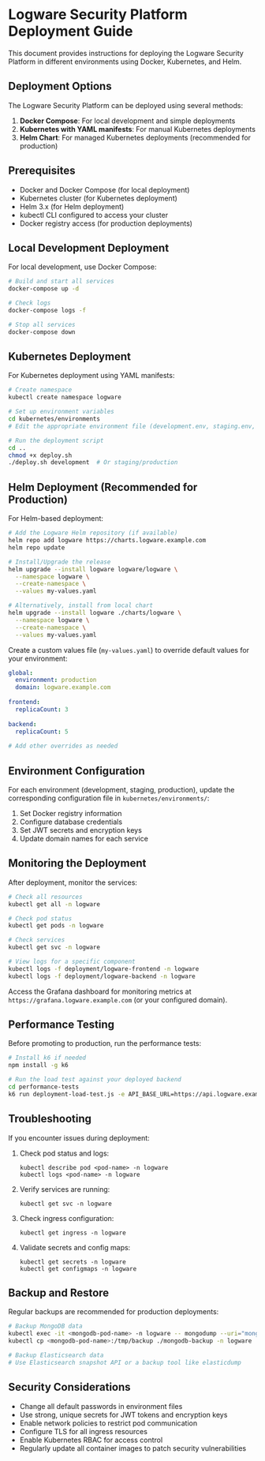# Logware Security Platform Deployment Guide

This document provides instructions for deploying the Logware Security Platform in different environments using Docker, Kubernetes, and Helm.

## Deployment Options

The Logware Security Platform can be deployed using several methods:

1. **Docker Compose**: For local development and simple deployments
2. **Kubernetes with YAML manifests**: For manual Kubernetes deployments
3. **Helm Chart**: For managed Kubernetes deployments (recommended for production)

## Prerequisites

- Docker and Docker Compose (for local deployment)
- Kubernetes cluster (for Kubernetes deployment)
- Helm 3.x (for Helm deployment)
- kubectl CLI configured to access your cluster
- Docker registry access (for production deployments)

## Local Development Deployment

For local development, use Docker Compose:

```bash
# Build and start all services
docker-compose up -d

# Check logs
docker-compose logs -f

# Stop all services
docker-compose down
```

## Kubernetes Deployment

For Kubernetes deployment using YAML manifests:

```bash
# Create namespace
kubectl create namespace logware

# Set up environment variables
cd kubernetes/environments
# Edit the appropriate environment file (development.env, staging.env, or production.env)

# Run the deployment script
cd ..
chmod +x deploy.sh
./deploy.sh development  # Or staging/production
```

## Helm Deployment (Recommended for Production)

For Helm-based deployment:

```bash
# Add the Logware Helm repository (if available)
helm repo add logware https://charts.logware.example.com
helm repo update

# Install/Upgrade the release
helm upgrade --install logware logware/logware \
  --namespace logware \
  --create-namespace \
  --values my-values.yaml

# Alternatively, install from local chart
helm upgrade --install logware ./charts/logware \
  --namespace logware \
  --create-namespace \
  --values my-values.yaml
```

Create a custom values file (`my-values.yaml`) to override default values for your environment:

```yaml
global:
  environment: production
  domain: logware.example.com
  
frontend:
  replicaCount: 3
  
backend:
  replicaCount: 5
  
# Add other overrides as needed
```

## Environment Configuration

For each environment (development, staging, production), update the corresponding configuration file in `kubernetes/environments/`:

1. Set Docker registry information
2. Configure database credentials
3. Set JWT secrets and encryption keys
4. Update domain names for each service

## Monitoring the Deployment

After deployment, monitor the services:

```bash
# Check all resources
kubectl get all -n logware

# Check pod status
kubectl get pods -n logware

# Check services
kubectl get svc -n logware

# View logs for a specific component
kubectl logs -f deployment/logware-frontend -n logware
kubectl logs -f deployment/logware-backend -n logware
```

Access the Grafana dashboard for monitoring metrics at `https://grafana.logware.example.com` (or your configured domain).

## Performance Testing

Before promoting to production, run the performance tests:

```bash
# Install k6 if needed
npm install -g k6

# Run the load test against your deployed backend
cd performance-tests
k6 run deployment-load-test.js -e API_BASE_URL=https://api.logware.example.com/api
```

## Troubleshooting

If you encounter issues during deployment:

1. Check pod status and logs:
   ```
   kubectl describe pod <pod-name> -n logware
   kubectl logs <pod-name> -n logware
   ```

2. Verify services are running:
   ```
   kubectl get svc -n logware
   ```

3. Check ingress configuration:
   ```
   kubectl get ingress -n logware
   ```

4. Validate secrets and config maps:
   ```
   kubectl get secrets -n logware
   kubectl get configmaps -n logware
   ```

## Backup and Restore

Regular backups are recommended for production deployments:

```bash
# Backup MongoDB data
kubectl exec -it <mongodb-pod-name> -n logware -- mongodump --uri="mongodb://root:<password>@localhost:27017/logware" --out=/tmp/backup
kubectl cp <mongodb-pod-name>:/tmp/backup ./mongodb-backup -n logware

# Backup Elasticsearch data
# Use Elasticsearch snapshot API or a backup tool like elasticdump
```

## Security Considerations

- Change all default passwords in environment files
- Use strong, unique secrets for JWT tokens and encryption keys
- Enable network policies to restrict pod communication
- Configure TLS for all ingress resources
- Enable Kubernetes RBAC for access control
- Regularly update all container images to patch security vulnerabilities
